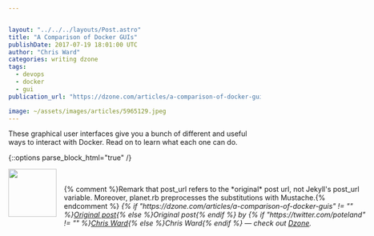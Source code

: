 ```yaml
---


layout: "../../../layouts/Post.astro"
title: "A Comparison of Docker GUIs"
publishDate: 2017-07-19 18:01:00 UTC
author: "Chris Ward"
categories: writing dzone
tags:
  - devops
  - docker
  - gui
publication_url: "https://dzone.com/articles/a-comparison-of-docker-guis"

image: ~/assets/images/articles/5965129.jpeg
---
```

These graphical user interfaces give you a bunch of different and useful ways to interact with Docker. Read on to learn what each one can do.


{::options parse_block_html="true" /}
<div class="author">
   <img src="https://www.rss-specifications.com/rss-spec-rss.gif" style="width: 96px; height: 96;">
   <span style="position: absolute; padding: 32px 15px;">{% comment %}Remark that post_url refers to the *original* post url, not Jekyll's post_url variable. Moreover, planet.rb preprocesses the substitutions with Mustache.{% endcomment %}
      <i>{% if "https://dzone.com/articles/a-comparison-of-docker-guis" != "" %}<a href="https://dzone.com/articles/a-comparison-of-docker-guis">Original post</a>{% else %}Original post{% endif %} by {% if "https://twitter.com/poteland" != "" %}<a href="https://twitter.com/poteland">Chris Ward</a>{% else %}Chris Ward{% endif %} &mdash; check out <a href="https://dzone.com">Dzone</a>.</i>
  </span>
</div>
